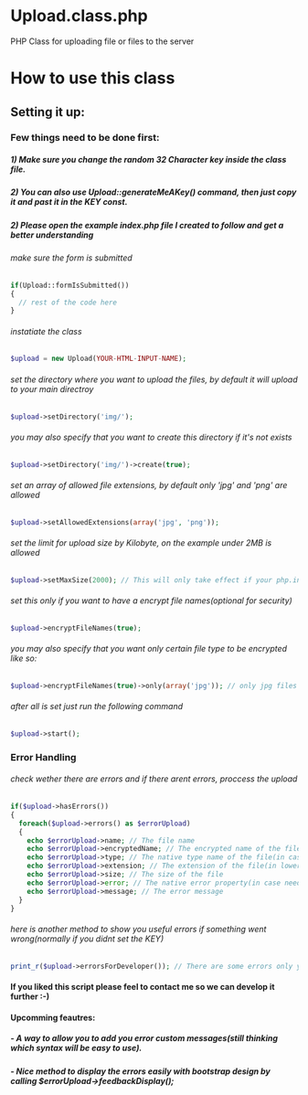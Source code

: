 # Upload.class.php
PHP Class for uploading file or files to the server

# How to use this class

## Setting it up:

### Few things need to be done first:
##### 1) Make sure you change the random 32 Character key inside the class file.
##### 2) You can also use Upload::generateMeAKey() command, then just copy it and past it in the KEY const.
##### 2) Please open the example index.php file I created to follow and get a better understanding


###### make sure the form is submitted

```php
if(Upload::formIsSubmitted())
{
  // rest of the code here
}
```


###### instatiate the class

```php
$upload = new Upload(YOUR-HTML-INPUT-NAME); 
```


###### set the directory where you want to upload the files, by default it will upload to your main directroy

```php
$upload->setDirectory('img/'); 
```
###### you may also specify that you want to create this directory if it's not exists

```php
$upload->setDirectory('img/')->create(true); 
```


###### set an array of allowed file extensions, by default only 'jpg' and 'png' are allowed

```php
$upload->setAllowedExtensions(array('jpg', 'png'));
```


###### set the limit for upload size by Kilobyte, on the example under 2MB is allowed

```php
$upload->setMaxSize(2000); // This will only take effect if your php.ini config file allow this size to be uploaded
```


###### set this only if you want to have a encrypt file names(optional for security)

```php
$upload->encryptFileNames(true);
```

###### you may also specify that you want only certain file type to be encrypted like so:

```php
$upload->encryptFileNames(true)->only(array('jpg')); // only jpg files will be encrypted
```


###### after all is set just run the following command

```php
$upload->start();
``` 


### Error Handling

###### check wether there are errors and if there arent errors, proccess the upload

```php
if($upload->hasErrors())
{
  foreach($upload->errors() as $errorUpload)
  {
    echo $errorUpload->name; // The file name
    echo $errorUpload->encryptedName; // The encrypted name of the file
    echo $errorUpload->type; // The native type name of the file(in case needed)
    echo $errorUpload->extension; // The extension of the file(in lowercase)
    echo $errorUpload->size; // The size of the file
    echo $errorUpload->error; // The native error property(in case needed)
    echo $errorUpload->message; // The error message
  }
}
```

###### here is another method to show you useful errors if something went wrong(normally if you didnt set the KEY)

```php
print_r($upload->errorsForDeveloper()); // There are some errors only you should look at while setting this up
```

#### If you liked this script please feel to contact me so we can develop it further :-)

#### Upcomming feautres:

##### - A way to allow you to add you error custom messages(still thinking which syntax will be easy to use).
##### - Nice method to display the errors easily with bootstrap design by calling $errorUpload->feedbackDisplay();
